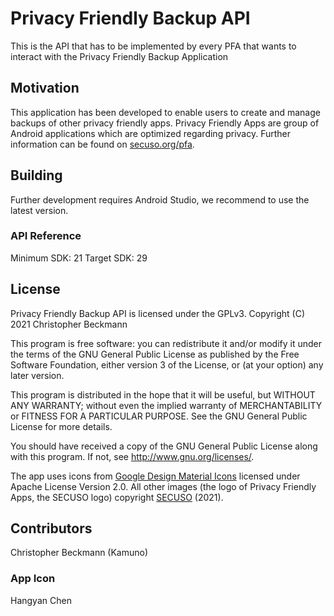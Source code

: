 # Privacy Friendly Backup API

This is the API that has to be implemented by every PFA that wants to interact with the Privacy Friendly Backup Application

## Motivation

This application has been developed to enable users to create and manage backups of other privacy friendly apps. Privacy Friendly Apps are group of Android applications which are optimized regarding privacy. Further information can be found on [secuso.org/pfa](https://secuso.org/pfa).

## Building 

Further development requires Android Studio, we recommend to use the latest version.

### API Reference

Minimum SDK: 21
Target SDK: 29

## License

Privacy Friendly Backup API is licensed under the GPLv3.
Copyright (C) 2021  Christopher Beckmann

This program is free software: you can redistribute it and/or modify
it under the terms of the GNU General Public License as published by
the Free Software Foundation, either version 3 of the License, or
(at your option) any later version.

This program is distributed in the hope that it will be useful,
but WITHOUT ANY WARRANTY; without even the implied warranty of
MERCHANTABILITY or FITNESS FOR A PARTICULAR PURPOSE.  See the
GNU General Public License for more details.

You should have received a copy of the GNU General Public License
along with this program. If not, see <http://www.gnu.org/licenses/>.

The app uses icons from [Google Design Material Icons](https://design.google.com/icons/index.html) licensed under Apache License Version 2.0. All other images (the logo of Privacy Friendly Apps, the SECUSO logo) copyright [SECUSO](www.secuso.org) (2021).

## Contributors

Christopher Beckmann (Kamuno) <br />

### App Icon
Hangyan Chen <br />

